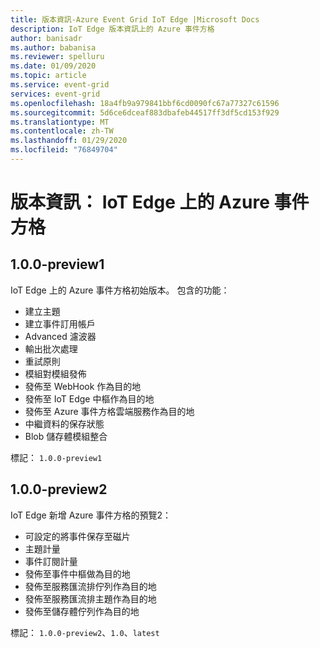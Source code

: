 ```yaml
---
title: 版本資訊-Azure Event Grid IoT Edge |Microsoft Docs
description: IoT Edge 版本資訊上的 Azure 事件方格
author: banisadr
ms.author: babanisa
ms.reviewer: spelluru
ms.date: 01/09/2020
ms.topic: article
ms.service: event-grid
services: event-grid
ms.openlocfilehash: 18a4fb9a979841bbf6cd0090fc67a77327c61596
ms.sourcegitcommit: 5d6ce6dceaf883dbafeb44517ff3df5cd153f929
ms.translationtype: MT
ms.contentlocale: zh-TW
ms.lasthandoff: 01/29/2020
ms.locfileid: "76849704"
---
```

# <a name="release-notes-azure-event-grid-on-iot-edge"></a>版本資訊： IoT Edge 上的 Azure 事件方格

## <a name="100-preview1"></a>1.0.0-preview1

IoT Edge 上的 Azure 事件方格初始版本。 包含的功能：

* 建立主題
* 建立事件訂用帳戶
* Advanced 濾波器
* 輸出批次處理
* 重試原則
* 模組對模組發佈
* 發佈至 WebHook 作為目的地
* 發佈至 IoT Edge 中樞作為目的地
* 發佈至 Azure 事件方格雲端服務作為目的地
* 中繼資料的保存狀態
* Blob 儲存體模組整合

標記： `1.0.0-preview1`

## <a name="100-preview2"></a>1.0.0-preview2

IoT Edge 新增 Azure 事件方格的預覽2：

* 可設定的將事件保存至磁片
* 主題計量
* 事件訂閱計量
* 發佈至事件中樞做為目的地
* 發佈至服務匯流排佇列作為目的地
* 發佈至服務匯流排主題作為目的地
* 發佈至儲存體佇列作為目的地

標記： `1.0.0-preview2`、`1.0`、`latest`
